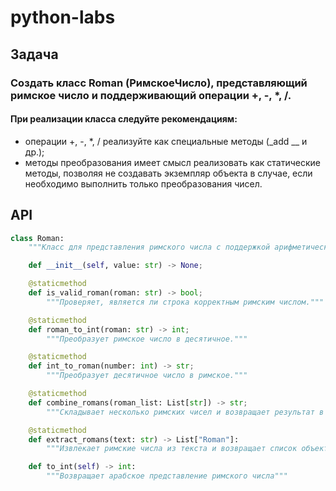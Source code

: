 # python-labs

## Задача 
### Создать класс Roman (РимскоеЧисло), представляющий римское число и поддерживающий операции +, -, *, /.
#### При реализации класса следуйте рекомендациям:
- операции +, -, *, / реализуйте как специальные методы (_add __ и др.);
- методы преобразования имеет смысл реализовать как статические методы, позволяя не создавать экземпляр объекта в случае, если необходимо выполнить только преобразования чисел.

  
## API
```python
class Roman:
    """Класс для представления римского числа с поддержкой арифметических операций и сравнения."""

    def __init__(self, value: str) -> None;

    @staticmethod
    def is_valid_roman(roman: str) -> bool;
        """Проверяет, является ли строка корректным римским числом."""

    @staticmethod
    def roman_to_int(roman: str) -> int;
        """Преобразует римское число в десятичное."""

    @staticmethod
    def int_to_roman(number: int) -> str;
        """Преобразует десятичное число в римское."""

    @staticmethod
    def combine_romans(roman_list: List[str]) -> str;
        """Складывает несколько римских чисел и возвращает результат в римской системе."""

    @staticmethod
    def extract_romans(text: str) -> List["Roman"]:
        """Извлекает римские числа из текста и возвращает список объектов Roman."""

    def to_int(self) -> int:
        """Возвращает арабское представление римского числа"""
```